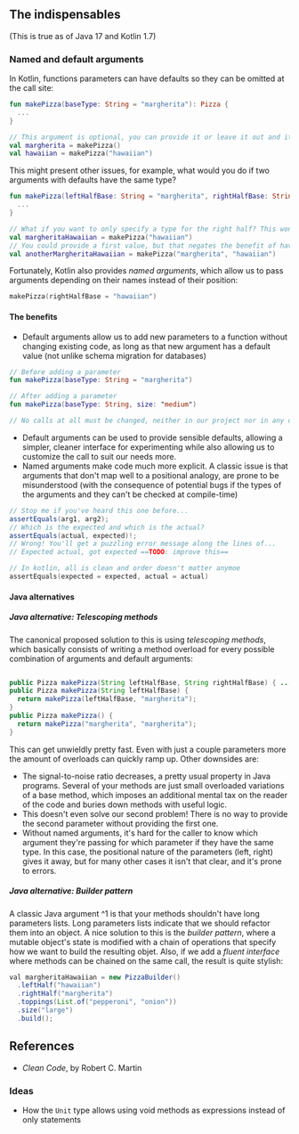 ## The indispensables
(This is true as of Java 17 and Kotlin 1.7)

### Named and default arguments
In Kotlin, functions parameters can have defaults so they can be omitted at the call site:

```kotlin
fun makePizza(baseType: String = "margherita"): Pizza {
  ...
}

// This argument is optional, you can provide it or leave it out and it'll take the default value
val margherita = makePizza()
val hawaiian = makePizza("hawaiian")
```

This might present other issues, for example, what would you do if two arguments with defaults have the same type?

```kotlin
fun makePizza(leftHalfBase: String = "margherita", rightHalfBase: String = "margherita"): Pizza {
  ...
}

// What if you want to only specify a type for the right half? This won't cut it, as the first argument is the left half...
val margheritaHawaiian = makePizza("hawaiian")
// You could provide a first value, but that negates the benefit of having a default!
val anotherMargheritaHawaiian = makePizza("margherita", "hawaiian")
```

Fortunately, Kotlin also provides *named arguments*, which allow us to pass arguments depending on their names instead of their position:

```kotlin
makePizza(rightHalfBase = "hawaiian")
```

#### The benefits
* Default arguments allow us to add new parameters to a function without changing existing code, as long as that new argument has a default value (not unlike schema migration for databases)

```kotlin
// Before adding a parameter
fun makePizza(baseType: String = "margherita")

// After adding a parameter
fun makePizza(baseType: String, size: "medium")

// No calls at all must be changed, neither in our project nor in any one that uses ours as a dependency.
```

* Default arguments can be used to provide sensible defaults, allowing a simpler, cleaner interface for experimenting while also allowing us to customize the call to suit our needs more.
* Named arguments make code much more explicit. A classic issue is that arguments that don't map well to a positional analogy, are prone to be misunderstood (with the consequence of potential bugs if the types of the arguments and they can't be checked at compile-time)

```java
// Stop me if you've heard this one before...
assertEquals(arg1, arg2);
// Which is the expected and which is the actual?
assertEquals(actual, expected)!;
// Wrong! You'll get a puzzling error message along the lines of...
// Expected actual, got expected ==TODO: improve this==
```

```kotlin
// In kotlin, all is clean and order doesn't matter anymoe
assertEquals(expected = expected, actual = actual)
```


#### Java alternatives
##### Java alternative: Telescoping methods
The canonical proposed solution to this is using *telescoping methods*, which basically consists of writing a method overload for every possible combination of arguments and default arguments:

```java

public Pizza makePizza(String leftHalfBase, String rightHalfBase) { ... }
public Pizza makePizza(String leftHalfBase) {
  return makePizza(leftHalfBase, "margherita");
}
public Pizza makePizza() {
  return makePizza("margherita", "margherita");
}

```

This can get unwieldly pretty fast. Even with just a couple parameters more the amount of overloads can quickly ramp up. Other downsides are:
* The signal-to-noise ratio decreases, a pretty usual property in Java programs. Several of your methods are just small overloaded variations of a base method, which imposes an additional mental tax on the reader of the code and buries down methods with useful logic.
* This doesn't even solve our second problem! There is no way to provide the second parameter without providing the first one.
* Without named arguments, it's hard for the caller to know which argument they're passing for which parameter if they have the same type. In this case, the positional nature of the parameters (left, right) gives it away, but for many other cases it isn't that clear, and it's prone to errors.

##### Java alternative: Builder pattern
A classic Java argument ^1 is that your methods shouldn't have long parameters lists. Long parameters lists indicate that we should refactor them into an object. A nice solution to this is the *builder pattern*, where a mutable object's state is modified with a chain of operations that specify how we want to build the resulting objet. Also, if we add a *fluent interface* where methods can be chained on the same call, the result is quite stylish:

```Java
val margheritaHawaiian = new PizzaBuilder()
  .leftHalf("hawaiian")
  .rightHalf("margherita")
  .toppings(List.of("pepperoni", "onion"))
  .size("large")
  .build();
```


## References
* *Clean Code*, by Robert C. Martin

### Ideas
* How the `Unit` type allows using void methods as expressions instead of only statements
